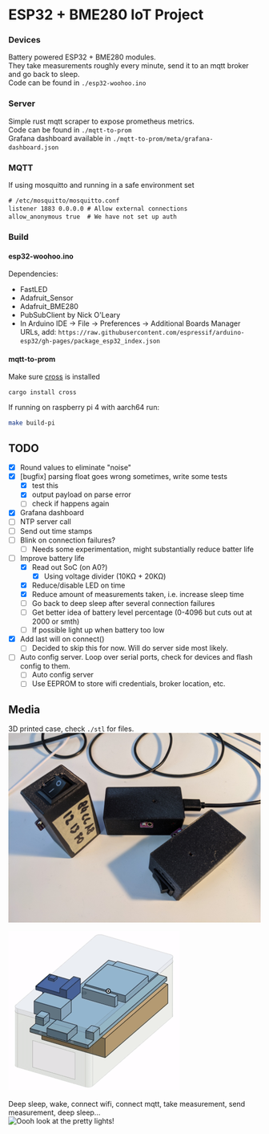 # ESP32 + BME280 IoT Project

### Devices
Battery powered ESP32 + BME280 modules.  
They take measurements roughly every minute, send it to an mqtt broker and go back to sleep.  
Code can be found in `./esp32-woohoo.ino`

### Server
Simple rust mqtt scraper to expose prometheus metrics.  
Code can be found in `./mqtt-to-prom`  
Grafana dashboard available in `./mqtt-to-prom/meta/grafana-dashboard.json`

### MQTT
If using mosquitto and running in a safe environment set
```
# /etc/mosquitto/mosquitto.conf
listener 1883 0.0.0.0 # Allow external connections
allow_anonymous true  # We have not set up auth
```

### Build

#### esp32-woohoo.ino
Dependencies:
- FastLED
- Adafruit_Sensor
- Adafruit_BME280
- PubSubClient by Nick O'Leary
- In Arduino IDE -> File -> Preferences -> Additional Boards Manager URLs, add: `https://raw.githubusercontent.com/espressif/arduino-esp32/gh-pages/package_esp32_index.json`

#### mqtt-to-prom
Make sure [cross](https://github.com/rust-embedded/cross) is installed
```
cargo install cross
```
If running on raspberry pi 4 with aarch64 run:
```bash
make build-pi
```

## TODO
- [x] Round values to eliminate "noise"
- [x] [bugfix] parsing float goes wrong sometimes, write some tests
  - [x] test this
  - [x] output payload on parse error
  - [ ] check if happens again
- [x] Grafana dashboard
- [ ] NTP server call
- [ ] Send out time stamps
- [ ] Blink on connection failures?
  - [ ] Needs some experimentation, might substantially reduce batter life
- [ ] Improve battery life
  - [x] Read out SoC (on A0?)
    - [x] Using voltage divider (10KΩ + 20KΩ)
  - [x] Reduce/disable LED on time
  - [x] Reduce amount of measurements taken, i.e. increase sleep time
  - [ ] Go back to deep sleep after several connection failures
  - [ ] Get better idea of battery level percentage (0-4096 but cuts out at 2000 or smth)
  - [ ] If possible light up when battery too low
- [x] Add last will on connect()
    - [ ] Decided to skip this for now. Will do server side most likely.
- [ ] Auto config server. Loop over serial ports, check for devices and flash config to them.
  - [ ] Auto config server
  - [ ] Use EEPROM to store wifi credentials, broker location, etc.

## Media
3D printed case, check `./stl` for files.
![Aint they cute?!](/images/3.jpg)

![](/images/model-animation.gif)

Deep sleep, wake, connect wifi, connect mqtt, take measurement, send measurement, deep sleep...  
![Oooh look at the pretty lights!](/images/blinkenlights.gif)

